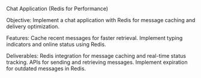 Chat Application (Redis for Performance)

Objective:
Implement a chat application with Redis for message caching and delivery optimization.

Features:
Cache recent messages for faster retrieval.
Implement typing indicators and online status using Redis.

Deliverables:
Redis integration for message caching and real-time status tracking.
APIs for sending and retrieving messages.
Implement expiration for outdated messages in Redis.
